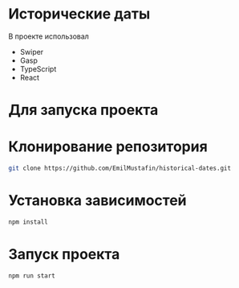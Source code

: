 # Исторические даты
В проекте использовал 
  - Swiper
  - Gasp
  - TypeScript
  - React

# Для запуска проекта

# Клонирование репозитория
```sh
git clone https://github.com/EmilMustafin/historical-dates.git
```
# Установка зависимостей
```sh
npm install
```

# Запуск проекта
```sh
npm run start
```





 
